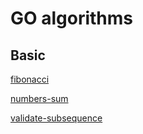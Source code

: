 
# GO algorithms

## Basic

[fibonacci](/basic/README.md#fibonacci)

[numbers-sum](/basic/README.md#numbers-sum)

[validate-subsequence](/basic/README.md#validate-subsequence)